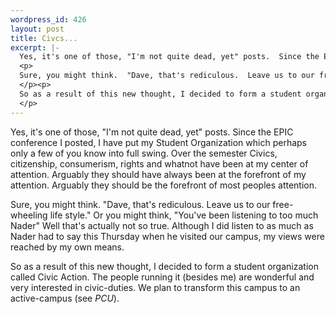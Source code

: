 ```yaml
--- 
wordpress_id: 426
layout: post
title: Civcs...
excerpt: |-
  Yes, it's one of those, "I'm not quite dead, yet" posts.  Since the EPIC conference I posted, I have put my Student Organization which perhaps only a few of you know into full swing.  Over the semester Civics, citizenship, consumerism, rights and whatnot have been at my center of attention.  Arguably they should have always been at the forefront of my attention.  Arguably they should be the forefront of most peoples attention.
  <p>
  Sure, you might think.  "Dave, that's rediculous.  Leave us to our free-wheeling life style."  Or you might think, "You've been listening to too much Nader"  Well that's actually not so true.  Although I did listen to as much as Nader had to say this Thursday when he visited our campus, my views were reached by my own means.
  </p><p>
  So as a result of this new thought, I decided to form a student organization called Civic Action.  The people running it (besides me) are wonderful and very interested in civic-duties.  We plan to transform this campus to an active-campus (see <i>PCU</i>).
  </p>
---
```

Yes, it's one of those, "I'm not quite dead, yet" posts.  Since the EPIC conference I posted, I have put my Student Organization which perhaps only a few of you know into full swing.  Over the semester Civics, citizenship, consumerism, rights and whatnot have been at my center of attention.  Arguably they should have always been at the forefront of my attention.  Arguably they should be the forefront of most peoples attention.
<p>
Sure, you might think.  "Dave, that's rediculous.  Leave us to our free-wheeling life style."  Or you might think, "You've been listening to too much Nader"  Well that's actually not so true.  Although I did listen to as much as Nader had to say this Thursday when he visited our campus, my views were reached by my own means.
</p><p>
So as a result of this new thought, I decided to form a student organization called Civic Action.  The people running it (besides me) are wonderful and very interested in civic-duties.  We plan to transform this campus to an active-campus (see <i>PCU</i>).
</p>
